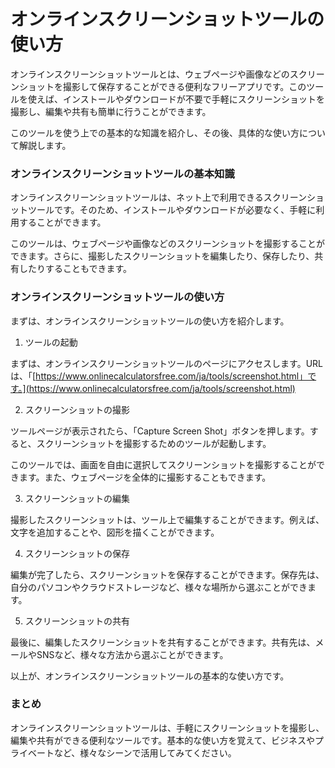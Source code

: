 オンラインスクリーンショットツールの使い方
=====================

オンラインスクリーンショットツールとは、ウェブページや画像などのスクリーンショットを撮影して保存することができる便利なフリーアプリです。このツールを使えば、インストールやダウンロードが不要で手軽にスクリーンショットを撮影し、編集や共有も簡単に行うことができます。

このツールを使う上での基本的な知識を紹介し、その後、具体的な使い方について解説します。

### オンラインスクリーンショットツールの基本知識

オンラインスクリーンショットツールは、ネット上で利用できるスクリーンショットツールです。そのため、インストールやダウンロードが必要なく、手軽に利用することができます。

このツールは、ウェブページや画像などのスクリーンショットを撮影することができます。さらに、撮影したスクリーンショットを編集したり、保存したり、共有したりすることもできます。

### オンラインスクリーンショットツールの使い方

まずは、オンラインスクリーンショットツールの使い方を紹介します。

1. ツールの起動

まずは、オンラインスクリーンショットツールのページにアクセスします。URLは、「[https://www.onlinecalculatorsfree.com/ja/tools/screenshot.html」です。](https://www.onlinecalculatorsfree.com/ja/tools/screenshot.html)

2. スクリーンショットの撮影

ツールページが表示されたら、「Capture Screen Shot」ボタンを押します。すると、スクリーンショットを撮影するためのツールが起動します。

このツールでは、画面を自由に選択してスクリーンショットを撮影することができます。また、ウェブページを全体的に撮影することもできます。

3. スクリーンショットの編集

撮影したスクリーンショットは、ツール上で編集することができます。例えば、文字を追加することや、図形を描くことができます。

4. スクリーンショットの保存

編集が完了したら、スクリーンショットを保存することができます。保存先は、自分のパソコンやクラウドストレージなど、様々な場所から選ぶことができます。

5. スクリーンショットの共有

最後に、編集したスクリーンショットを共有することができます。共有先は、メールやSNSなど、様々な方法から選ぶことができます。

以上が、オンラインスクリーンショットツールの基本的な使い方です。

### まとめ

オンラインスクリーンショットツールは、手軽にスクリーンショットを撮影し、編集や共有ができる便利なツールです。基本的な使い方を覚えて、ビジネスやプライベートなど、様々なシーンで活用してみてください。